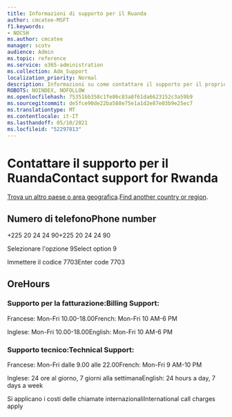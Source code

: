 ```yaml
---
title: Informazioni di supporto per il Ruanda
author: cmcatee-MSFT
f1.keywords:
- NOCSH
ms.author: cmcatee
manager: scotv
audience: Admin
ms.topic: reference
ms.service: o365-administration
ms.collection: Adm_Support
localization_priority: Normal
description: Informazioni su come contattare il supporto per il proprio paese o area geografica.
ROBOTS: NOINDEX, NOFOLLOW
ms.openlocfilehash: 75351bb358c1fe86c83a8f61da6623152c3a59b9
ms.sourcegitcommit: de5fce90de22ba588e75e1a1d2e87e03b9e25ec7
ms.translationtype: MT
ms.contentlocale: it-IT
ms.lasthandoff: 05/10/2021
ms.locfileid: "52297813"
---
```

# <a name="contact-support-for-rwanda"></a><span data-ttu-id="4f626-103">Contattare il supporto per il Ruanda</span><span class="sxs-lookup"><span data-stu-id="4f626-103">Contact support for Rwanda</span></span>

<span data-ttu-id="4f626-104">[Trova un altro paese o area geografica](../../business-video/get-help-support.md).</span><span class="sxs-lookup"><span data-stu-id="4f626-104">[Find another country or region](../../business-video/get-help-support.md).</span></span>

## <a name="phone-number"></a><span data-ttu-id="4f626-105">Numero di telefono</span><span class="sxs-lookup"><span data-stu-id="4f626-105">Phone number</span></span>
<span data-ttu-id="4f626-106">+225 20 24 24 90</span><span class="sxs-lookup"><span data-stu-id="4f626-106">+225 20 24 24 90</span></span>

<span data-ttu-id="4f626-107">Selezionare l'opzione 9</span><span class="sxs-lookup"><span data-stu-id="4f626-107">Select option 9</span></span>

<span data-ttu-id="4f626-108">Immettere il codice 7703</span><span class="sxs-lookup"><span data-stu-id="4f626-108">Enter code 7703</span></span>

## <a name="hours"></a><span data-ttu-id="4f626-109">Ore</span><span class="sxs-lookup"><span data-stu-id="4f626-109">Hours</span></span>
### <a name="billing-support"></a><span data-ttu-id="4f626-110">Supporto per la fatturazione:</span><span class="sxs-lookup"><span data-stu-id="4f626-110">Billing Support:</span></span>

<span data-ttu-id="4f626-111">Francese: Mon-Fri 10.00-18.00</span><span class="sxs-lookup"><span data-stu-id="4f626-111">French: Mon-Fri 10 AM-6 PM</span></span>

<span data-ttu-id="4f626-112">Inglese: Mon-Fri 10.00-18.00</span><span class="sxs-lookup"><span data-stu-id="4f626-112">English: Mon-Fri 10 AM-6 PM</span></span>

### <a name="technical-support"></a><span data-ttu-id="4f626-113">Supporto tecnico:</span><span class="sxs-lookup"><span data-stu-id="4f626-113">Technical Support:</span></span>

<span data-ttu-id="4f626-114">Francese: Mon-Fri dalle 9.00 alle 22.00</span><span class="sxs-lookup"><span data-stu-id="4f626-114">French: Mon-Fri 9 AM-10 PM</span></span>

<span data-ttu-id="4f626-115">Inglese: 24 ore al giorno, 7 giorni alla settimana</span><span class="sxs-lookup"><span data-stu-id="4f626-115">English: 24 hours a day, 7 days a week</span></span>

<span data-ttu-id="4f626-116">Si applicano i costi delle chiamate internazionali</span><span class="sxs-lookup"><span data-stu-id="4f626-116">International call charges apply</span></span>
